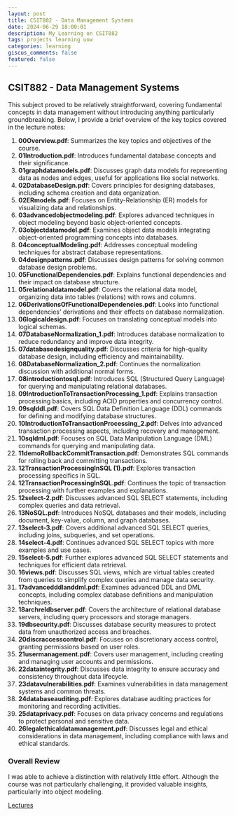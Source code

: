 ```yaml
---
layout: post
title: CSIT882 - Data Management Systems
date: 2024-06-29 18:00:01
description: My Learning on CSIT882
tags: projects learning uow
categories: learning
giscus_comments: false
featured: false
---
```


## CSIT882 - Data Management Systems

This subject proved to be relatively straightforward, covering fundamental concepts in data management without introducing anything particularly groundbreaking. Below, I provide a brief overview of the key topics covered in the lecture notes:

1. **00Overview.pdf**: Summarizes the key topics and objectives of the course.
2. **01Introduction.pdf**: Introduces fundamental database concepts and their significance.
3. **01graphdatamodels.pdf**: Discusses graph data models for representing data as nodes and edges, useful for applications like social networks.
4. **02DatabaseDesign.pdf**: Covers principles for designing databases, including schema creation and data organization.
5. **02ERmodels.pdf**: Focuses on Entity-Relationship (ER) models for visualizing data and relationships.
6. **03advancedobjectmodeling.pdf**: Explores advanced techniques in object modeling beyond basic object-oriented concepts.
7. **03objectdatamodel.pdf**: Examines object data models integrating object-oriented programming concepts into databases.
8. **04conceptualModeling.pdf**: Addresses conceptual modeling techniques for abstract database representations.
9. **04designpatterns.pdf**: Discusses design patterns for solving common database design problems.
10. **05FunctionalDependencies.pdf**: Explains functional dependencies and their impact on database structure.
11. **05relationaldatamodel.pdf**: Covers the relational data model, organizing data into tables (relations) with rows and columns.
12. **06DerivationsOfFunctionalDependencies.pdf**: Looks into functional dependencies' derivations and their effects on database normalization.
13. **06logicaldesign.pdf**: Focuses on translating conceptual models into logical schemas.
14. **07DatabaseNormalization_1.pdf**: Introduces database normalization to reduce redundancy and improve data integrity.
15. **07databasedesignquality.pdf**: Discusses criteria for high-quality database design, including efficiency and maintainability.
16. **08DatabaseNormalization_2.pdf**: Continues the normalization discussion with additional normal forms.
17. **08introductiontosql.pdf**: Introduces SQL (Structured Query Language) for querying and manipulating relational databases.
18. **09IntroductionToTransactionProcessing_1.pdf**: Explains transaction processing basics, including ACID properties and concurrency control.
19. **09sqlddl.pdf**: Covers SQL Data Definition Language (DDL) commands for defining and modifying database structures.
20. **10IntroductionToTransactionProcessing_2.pdf**: Delves into advanced transaction processing aspects, including recovery and management.
21. **10sqldml.pdf**: Focuses on SQL Data Manipulation Language (DML) commands for querying and manipulating data.
22. **11demoRollbackCommitTransaction.pdf**: Demonstrates SQL commands for rolling back and committing transactions.
23. **12TransactionProcessingInSQL (1).pdf**: Explores transaction processing specifics in SQL.
24. **12TransactionProcessingInSQL.pdf**: Continues the topic of transaction processing with further examples and explanations.
25. **12select-2.pdf**: Discusses advanced SQL SELECT statements, including complex queries and data retrieval.
26. **13NoSQL.pdf**: Introduces NoSQL databases and their models, including document, key-value, column, and graph databases.
27. **13select-3.pdf**: Covers additional advanced SQL SELECT queries, including joins, subqueries, and set operations.
28. **14select-4.pdf**: Continues advanced SQL SELECT topics with more examples and use cases.
29. **15select-5.pdf**: Further explores advanced SQL SELECT statements and techniques for efficient data retrieval.
30. **16views.pdf**: Discusses SQL views, which are virtual tables created from queries to simplify complex queries and manage data security.
31. **17advancedddlanddml.pdf**: Examines advanced DDL and DML concepts, including complex database definitions and manipulation techniques.
32. **18archreldbserver.pdf**: Covers the architecture of relational database servers, including query processors and storage managers.
33. **19dbsecurity.pdf**: Discusses database security measures to protect data from unauthorized access and breaches.
34. **20discraccesscontrol.pdf**: Focuses on discretionary access control, granting permissions based on user roles.
35. **21usermanagement.pdf**: Covers user management, including creating and managing user accounts and permissions.
36. **22dataintegrity.pdf**: Discusses data integrity to ensure accuracy and consistency throughout data lifecycle.
37. **23datavulnerabilities.pdf**: Examines vulnerabilities in data management systems and common threats.
38. **24databaseauditing.pdf**: Explores database auditing practices for monitoring and recording activities.
39. **25dataprivacy.pdf**: Focuses on data privacy concerns and regulations to protect personal and sensitive data.
40. **26legalethicaldatamanagement.pdf**: Discusses legal and ethical considerations in data management, including compliance with laws and ethical standards.

### Overall Review

I was able to achieve a distinction with relatively little effort. Although the course was not particularly challenging, it provided valuable insights, particularly into object modeling.

[Lectures](/assets/pdf/DB.zip)